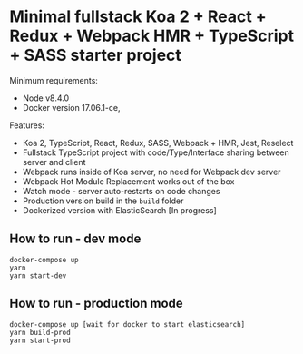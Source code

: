 # Minimal fullstack Koa 2 + React + Redux + Webpack HMR + TypeScript + SASS starter project

Minimum requirements:
 * Node v8.4.0
 * Docker version 17.06.1-ce,

Features:
 * Koa 2, TypeScript, React, Redux, SASS, Webpack + HMR, Jest, Reselect
 * Fullstack TypeScript project with code/Type/Interface sharing between server and client
 * Webpack runs inside of Koa server, no need for Webpack dev server
 * Webpack Hot Module Replacement works out of the box
 * Watch mode - server auto-restarts on code changes
 * Production version build in the `build` folder
 * Dockerized version with ElasticSearch [In progress]

## How to run - dev mode

```
docker-compose up
yarn
yarn start-dev
```

## How to run - production mode

```
docker-compose up [wait for docker to start elasticsearch]
yarn build-prod
yarn start-prod
```